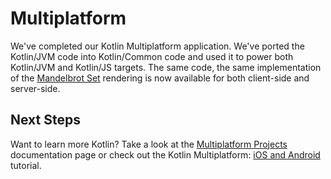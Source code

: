 # Multiplatform

We've completed our Kotlin Multiplatform application. We've
ported the Kotlin/JVM code into Kotlin/Common code and used
it to power both Kotlin/JVM and Kotlin/JS targets. The same
code, the same implementation of the
[Mandelbrot Set](https://en.wikipedia.org/wiki/Mandelbrot_set)
rendering is now available for both client-side and server-side.

## Next Steps

Want to learn more Kotlin? Take a look at the [Multiplatform Projects](https://kotlinlang.org/docs/reference/multiplatform.html)
documentation page or check out the Kotlin Multiplatform:
[iOS and Android](https://kotlinlang.org/docs/tutorials/native/mpp-ios-android.html)
tutorial.
